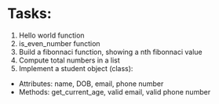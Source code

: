 # Tasks:

1. Hello world function
2. is_even_number function 
3. Build a fibonnaci function, showing a nth fibonnaci value
4. Compute total numbers in a list
5. Implement a student object (class):
- Attributes: name, DOB, email, phone number
- Methods: get_current_age, valid email, valid phone number